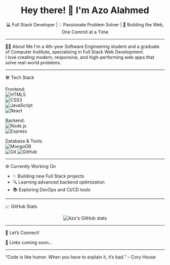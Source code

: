 
<h1 align="center">Hey there! 👋 I'm Azo Alahmed</h1>

<p align="center">
  💻 Full Stack Developer | 💡 Passionate Problem Solver | 🚀 Building the Web, One Commit at a Time
</p>

---

👨‍💻 About Me
I'm a 4th-year Software Engineering student and a graduate of Computer Institute, specializing in Full Stack Web Development.  
I love creating modern, responsive, and high-performing web apps that solve real-world problems.

---

🛠 Tech Stack

Frontend:  
![HTML5](https://img.shields.io/badge/-HTML5-E34F26?logo=html5&logoColor=white)  
![CSS3](https://img.shields.io/badge/-CSS3-1572B6?logo=css3&logoColor=white)  
![JavaScript](https://img.shields.io/badge/-JavaScript-F7DF1E?logo=javascript&logoColor=black)  
![React](https://img.shields.io/badge/-React-61DAFB?logo=react&logoColor=black)

Backend:  
![Node.js](https://img.shields.io/badge/-Node.js-339933?logo=node.js&logoColor=white)  
![Express](https://img.shields.io/badge/-Express-000000?logo=express&logoColor=white)

Database & Tools:  
![MongoDB](https://img.shields.io/badge/-MongoDB-47A248?logo=mongodb&logoColor=white)  
![Git](https://img.shields.io/badge/-Git-F05032?logo=git&logoColor=white)
![GitHub](https://img.shields.io/badge/-GitHub-181717?logo=github&logoColor=white)

---

⚙ Currently Working On

- ✨ Building new Full Stack projects  
- 🔍 Learning advanced backend optimization  
- 📚 Exploring DevOps and CI/CD tools  

---

📈 GitHub Stats

<p align="center">
  <img src="https://github-readme-stats.vercel.app/api?username=azoalahmed&show_icons=true&theme=radical" alt="Azo's GitHub stats" />
</p>

---

🤝 Let’s Connect!

🚧 Links coming soon...

---

“Code is like humor. When you have to explain it, it’s bad.” – Cory House

```
